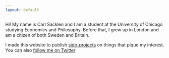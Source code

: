 ```yaml
---
layout: default
---
```


<div class="lead pretty-links">
  Hi! My name is Carl Sacklen and I am a student at the University of Chicago studying Economics and Philosophy. Before that, I grew up in London and am a citizen of both Sweden and Britain.

  I made this website to publish [side-projects](/projects) on things that pique my interest. You can also [follow me on Twitter](https://twitter.com/csacklen)
</div>
